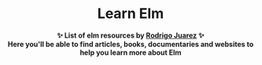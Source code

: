 <h1 align="center">
    Learn Elm
</h1>
<p align="center">
	<b>✨ List of elm resources by <a href="https://rodrigojuarez.xyz/">Rodrigo Juarez</a> ✨</b><br/>
	<b> Here you'll be able to find articles, books, documentaries and websites to help you learn more about Elm</b>
</p>